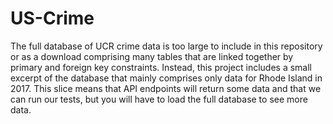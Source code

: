 # US-Crime

The full database of UCR crime data is too large to include in this repository or as a download comprising many tables that are linked together by primary and foreign key constraints. Instead, this project includes a small excerpt of the database that mainly comprises only data for Rhode Island in 2017. This slice means that API endpoints will return some data and that we can run our tests, but you will have to load the full database to see more data.
